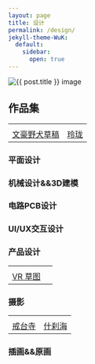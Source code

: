 ```yaml
---
layout: page
title: 设计
permalink: /design/
jekyll-theme-WuK:
  default:
    sidebar:
      open: true
---
```


<img src="https://w.wallhaven.cc/full/ex/wallhaven-ex9gwo.png" alt="{{ post.title }} image" />  


## 作品集


|||
|--|--|
|<img src="https://i.pinimg.com/originals/3f/58/07/3f5807e83745ffc8a76d3488a87d090c.jpg" alt="" />|<img src="https://i.pinimg.com/originals/59/b3/41/59b3418473869239974136c5ae1a5939.jpg" alt="" />|
|[文豪野犬草稿](https://www.pinterest.com/pin/954903927227809141/)|[玲珑](https://pin.it/59Hytfa)|

### 平面设计

### 机械设计&&3D建模

### 电路PCB设计

### UI/UX交互设计

### 产品设计

|||
|--|--|
|<img src="https://i.pinimg.com/originals/4e/38/8b/4e388badca43d1cd242a77f5232174bb.jpg" alt="" />||
|[VR 草图](hhttps://pin.it/2GAoOR5)||
### 摄影
|||
|--|--|
|<img src="https://i.pinimg.com/originals/04/85/eb/0485eb47dccd0057f8375e74b880dbf5.jpg" alt="" />|<img src="https://i.pinimg.com/originals/ae/a4/45/aea445326fb22e9542563e8efe4cde86.jpg" alt="" />|
|[戒台寺](https://www.pinterest.com/pin/954903927227858563/)|[什刹海](https://pin.it/6BWubrn)|

### 插画&&原画